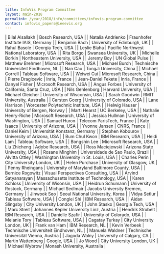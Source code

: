 ```yaml
---
title: InfoVis Program Committee
layout: main-2018
permalink: /year/2018/info/committees/infovis-program-committee
contact: infovis_papers@ieeevis.org
---
```

| Bilal Alsallakh | Bosch Research, USA |
| Natalia Andrienko | Fraunhofer Institute IAIS, Germany |
| Benjamin Bach | University of Edinburgh, UK |
| Rahul Basole | Georgia Tech, USA |
| Leslie Blaha | Pacific Northwest National Laboratory, USA |
| Rita Borgo | Swansea University, UK |
| Michelle Borkin | Northeastern University, USA |
| Jeremy Boy | UN Global Pulse |
| Matthew Brehmer | Microsoft Research, USA |
| Michael Burch | Technische Universiteit Eindhoven, NL |
| Nan Cao | TongJi University, China |
| Michael Correll | Tableau Software, USA |
| Weiwei Cui | Microsoft Research, China |
| Pierre Dragicevic | Inria, France |
| Jean-Daniel Fekete | Inria, France |
| Danyel Fisher | Microsoft Research, USA |
| Angus Forbes | University of California, Santa Cruz, USA |
| Nils Gehlenborg | Harvard University, USA |
| Michael Gleicher | University of Wisconsin, USA |
| Sarah Goodwin | RMIT University, Australia |
| Carsten Goerg | University of Colorado, USA |
| Lane Harrison | Worcester Polytechnic Institute, USA |
| Helwig Hauser | University of Bergen, Norway |
| Marti Hearst | UC Berkeley, USA |
| Nathalie Henry-Riche | Microsoft Research, USA |
| Jessica Hullman | University of Washington, USA |
| Samuel Huron | Telecom ParisTech, France |
| Kate Isaacs | University of Arizona, USA |
| Yvonne Jansen | CNRS, France |
| Daniel Keim | Universität Konstanz, Germany |
| Stephen Kobourov | University of Arizona, USA |
| Bum Chul Kwon | IBM Research, USA |
| Heidi Lam | Tableau Software, USA |
| Bongshin Lee | Microsoft Research, USA |
| Liu Zhicheng | Adobe Research, USA |
| Ross Maciejewski | Arizona State University, USA |
| Rosane Minghim | Universidade de Sao Paulo, Brazil |
| Alvitta Ottley | Washington University in St. Louis, USA |
| Charles Perin | City University London, UK |
| Helen Purchase | University of Glasgow, UK |
| Penny Rheingans | University of Maryland Baltimore County, USA |
| Bernice Rogowitz | Visual Perspectives Consulting, USA |
| Arvind Satyanarayan | Massachusetts Institute of Technology, USA |
| Karen Schloss | University of Wisonsin, USA |
| Heidrun Schumann | University of Rostock, Germany |
| Michael Sedlmair | Jacobs University Bremen, Germany |
| Jinwook Seo | Seoul National University, Korea |
| Vidya Setlur | Tableau Software, USA |
| Conglei Shi | IBM Research, USA |
| Aidan Slingsby | City University London, UK |
| John Stasko | Georgia Tech, USA |
| Marc Streit | Johannes Kepler University Linz, Austria |
| Hendrik Strobelt | IBM Research, USA |
| Danielle Szafir | University of Colorado, USA |
| Melanie Tory | Tableau Software, USA |
| Cagatay Turkay | City University London, UK |
| Frank van Ham | IBM Research, NL |
| Kevin Verbeek | Technische Universiteit Eindhoven, NL |
| Manuela Waldner | Technische Universität Vienna, Austria |
| Jagoda Walny | University of Calgary, CA |
| Martin Wattenberg | Google, USA |
| Jo Wood | City University London, UK |
| Michael Wybrow | Monash University, Australia  |
